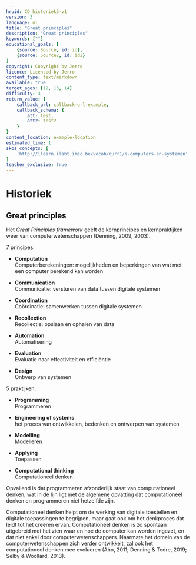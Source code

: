 ```yaml
---
hruid: CD_historiek5-v1
version: 3
language: nl
title: "Great principles"
description: "Great principles"
keywords: [""]
educational_goals: [
    {source: Source, id: id}, 
    {source: Source2, id: id2}
]
copyright: Copyright by Jerro
licence: Licenced by Jerro
content_type: text/markdown
available: true
target_ages: [12, 13, 14]
difficulty: 3
return_value: {
    callback_url: callback-url-example,
    callback_schema: {
        att: test,
        att2: test2
    }
}
content_location: example-location
estimated_time: 1
skos_concepts: [
    'http://ilearn.ilabt.imec.be/vocab/curr1/s-computers-en-systemen'
]
teacher_exclusive: true
---
```


# Historiek

## Great principles
Het *Great Principles framework* geeft de kernprincipes en kernpraktijken weer van computerwetenschappen (Denning, 2009, 2003). 

<div class="bg-primary">
<p>
7 principes: 

<ul><li><strong>Computation</strong></br>Computerberekeningen: mogelijkheden en beperkingen van wat met een computer berekend kan worden</li></ul>

<ul><li><strong>Communication</strong></br>Communicatie: versturen van data tussen digitale systemen</li></ul>

<ul><li><strong>Coordination</strong></br>Coördinatie: samenwerken tussen digitale systemen</li></ul>

<ul><li><strong>Recollection</strong></br>Recollectie: opslaan en ophalen van data</li></ul>

<ul><li><strong>Automation</strong></br>Automatisering</li></ul>

<ul><li><strong>Evaluation</strong></br>Evaluatie naar effectiviteit en efficiëntie</li></ul>

<ul><li><strong>Design</strong></br>Ontwerp van systemen</li></ul> 


5 praktijken: 

<ul><li><strong>Programming</strong></br>Programmeren</li></ul>

<ul><li><strong>Engineering of systems</strong></br>het proces van ontwikkelen, bedenken en ontwerpen van systemen</li></ul>

<ul><li><strong>Modelling</strong></br>Modelleren</li></ul>

<ul><li><strong>Applying</strong></br>Toepassen</li></ul>

<ul><li><strong>Computational thinking</strong></br>Computationeel denken</li></ul> 

</p></div>

Opvallend is dat programmeren afzonderlijk staat van computationeel denken, wat in de lijn ligt met de algemene opvatting dat computationeel denken en programmeren niet hetzelfde zijn. 

Computationeel denken helpt om de werking van digitale toestellen en digitale toepassingen te begrijpen, maar gaat ook om het denkproces dat leidt tot het  creëren ervan. Computationeel denken is zo spontaan uitgebreid met het zien waar en hoe de computer kan worden ingezet, en dat niet enkel door computerwetenschappers. Naarmate het domein van de computerwetenschappen zich verder ontwikkelt, zal ook het computationeel denken mee evolueren (Aho, 2011; Denning & Tedre, 2019; Selby & Woollard, 2013).